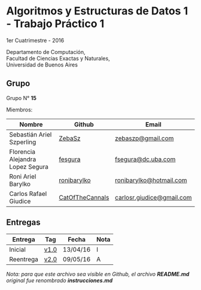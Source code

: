 # Algoritmos y Estructuras de Datos 1 - Trabajo Práctico 1

1er Cuatrimestre - 2016

Departamento de Computación,<br/>
Facultad de Ciencias Exactas y Naturales,<br/>
Universidad de Buenos Aires

## Grupo

Grupo N° **15**

Miembros:

| Nombre                           | Github                                                | Email                     |
| -------------------------------- | ----------------------------------------------------- | ------------------------- |
| Sebastián Ariel Szperling        | [ZebaSz](https://github.com/ZebaSz)                   | zebaszp@gmail.com         |
| Florencia Alejandra Lopez Segura | [fesgura](https://github.com/fesgura)                 | fsegura@dc.uba.com        |
| Roni Ariel Barylko               | [ronibarylko](https://github.com/ronibarylko)         | ronibarylko@hotmail.com   |
| Carlos Rafael Giudice            | [CatOfTheCannals](https://github.com/CatOfTheCannals) | carlosr.giudice@gmail.com |

## Entregas

| Entrega    | Tag                                                           | Fecha    | Nota |
| ---------- | ------------------------------------------------------------- | -------- | ---- |
| Inicial    | [v1.0](https://github.com/ZebaSz/algo1-tpe/releases/tag/v1.0) | 13/04/16 | I    |
| Reentrega  | [v2.0](https://github.com/ZebaSz/algo1-tpe/releases/tag/v2.0) | 09/05/16 | A    |

*Nota: para que este archivo sea visible en Github, el archivo **README.md** original fue renombrado **instrucciones.md***